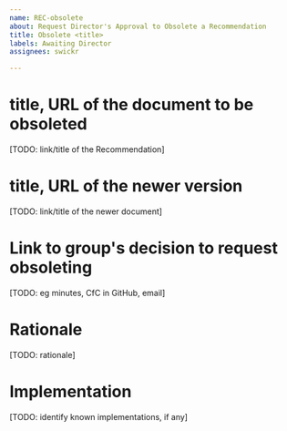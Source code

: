 ```yaml
---
name: REC-obsolete
about: Request Director's Approval to Obsolete a Recommendation
title: Obsolete <title>
labels: Awaiting Director
assignees: swickr

---
```


# title, URL of the document to be obsoleted
[TODO: link/title of the Recommendation]

# title, URL of the newer version
[TODO: link/title of the newer document]

# Link to group's decision to request obsoleting
[TODO: eg minutes, CfC in GitHub, email]

# Rationale
[TODO: rationale]

# Implementation
[TODO: identify known implementations, if any]
